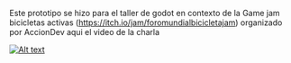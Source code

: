 Este prototipo se hizo para el taller de godot en contexto de la Game jam bicicletas activas (https://itch.io/jam/foromundialbicicletajam) organizado por AccionDev aqui el video de la charla

[![Alt text](https://img.youtube.com/vi/ilRl3kk5xMY/0.jpg)](https://www.youtube.com/watch?v=ilRl3kk5xMY)
